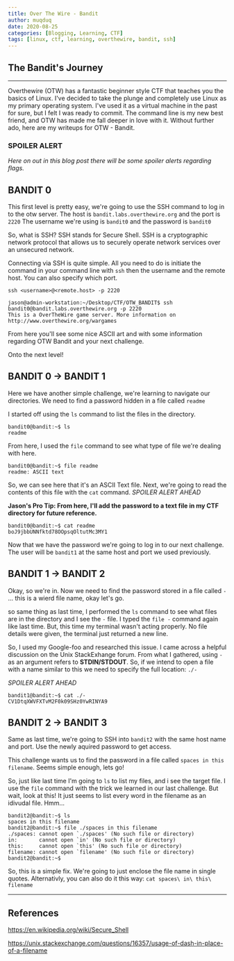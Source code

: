 ```yaml
---
title: Over The Wire - Bandit
author: muqduq
date: 2020-08-25
categories: [Blogging, Learning, CTF]
tags: [linux, ctf, learning, overthewire, bandit, ssh]
---
```


## The Bandit's Journey

* * *

Overthewire (OTW) has a fantastic beginner style CTF that teaches you the basics of Linux.  I've decided to take the plunge and completely use Linux as my primary operating system. I've used it as a virtual machine in the past for sure, but I felt I was ready to commit. The command line is my new best friend, and OTW has made me fall deeper in love with it. Without further ado, here are my writeups for OTW - Bandit.    

### SPOILER ALERT 

*Here on out in this blog post there will be some spoiler alerts regarding flags.*

## BANDIT 0

This first level is pretty easy, we're going to use the SSH command to log in to the otw server.
The host is `bandit.labs.overthewire.org` and the port is `2220` 
The username we're using is `bandit0` and the password is `bandit0`

So, what is SSH? SSH stands for Secure Shell. SSH is a cryptographic network protocol that allows us to securely operate network services over an unsecured network. 

Connecting via SSH is quite simple. All you need to do is initiate the command in your command line with `ssh` then the username and the remote host.  You can also specify which port.  

`ssh <username>@<remote.host> -p 2220`

```
jason@admin-workstation:~/Desktop/CTF/OTW_BANDIT$ ssh bandit0@bandit.labs.overthewire.org -p 2220
This is a OverTheWire game server. More information on http://www.overthewire.org/wargames

```

From here you'll see some nice ASCII art and with some information regarding OTW Bandit and your next challenge.

Onto the next level!

## BANDIT 0 -> BANDIT 1

Here we have another simple challenge, we're learning to navigate our directories. We need to find a password hidden in a file called `readme`

I started off using the `ls` command to list the files in the directory. 

```
bandit0@bandit:~$ ls
readme

```
From here, I used the `file` command to see what type of file we're dealing with here.

```
bandit0@bandit:~$ file readme 
readme: ASCII text

```

So, we can see here that it's an ASCII Text file. Next, we're going to read the contents of this file with the `cat` command. *SPOILER ALERT AHEAD*

**Jason's Pro Tip: From here, I'll add the password to a text file in my CTF directory for future reference.**

```
bandit0@bandit:~$ cat readme 
boJ9jbbUNNfktd78OOpsqOltutMc3MY1

```

Now that we have the password we're going to log in to our next challenge. The user will be `bandit1` at the same host and port we used previously. 

## BANDIT 1 -> BANDIT 2

Okay, so we're in. Now we need to find the password stored in a file called `-` ... this is a wierd file name, okay let's go.

so same thing as last time, I performed the `ls` command to see what files are in the directory and I see the `-` file. I typed the `file -` command again like last time. But, this time my terminal wasn't acting properly. No file details were given, the terminal just returned a new line.

So, I used my Google-foo and researched this issue. I came across a helpful discussion on the Unix StackExhange forum.  From what I gathered, using `-` as an argument refers to **STDIN/STDOUT**. So, if we intend to open a file with a name similar to this we need to specify the full location: `./-` 

*SPOILER ALERT AHEAD*


```
bandit1@bandit:~$ cat ./-
CV1DtqXWVFXTvM2F0k09SHz0YwRINYA9

```

## BANDIT 2 -> BANDIT 3

Same as last time, we're going to SSH into `bandit2` with the same host name and port.  Use the newly aquired password to get access.

This challenge wants us to find the password in a file called `spaces in this filename`. Seems simple enough, lets go!

So, just like last time I'm going to `ls` to list my files, and i see the target file. I use the `file` command with the trick we learned in our last challenge. But wait, look at this!  It just seems to list every word in the filename as an idivudal file.  Hmm... 

```
bandit2@bandit:~$ ls
spaces in this filename
bandit2@bandit:~$ file ./spaces in this filename
./spaces: cannot open `./spaces' (No such file or directory)
in:       cannot open `in' (No such file or directory)
this:     cannot open `this' (No such file or directory)
filename: cannot open `filename' (No such file or directory)
bandit2@bandit:~$ 

```

So, this is a simple fix.  We're going to just enclose the file name in single quotes. Alternativly, you can also do it this way: `cat spaces\ in\ this\ filename`


* * *

## References
https://en.wikipedia.org/wiki/Secure_Shell

https://unix.stackexchange.com/questions/16357/usage-of-dash-in-place-of-a-filename

